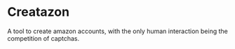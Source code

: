 # Creatazon

A tool to create amazon accounts, with the only human interaction being the competition of captchas.
